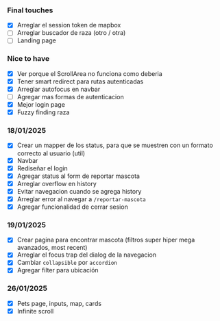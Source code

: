 ### Final touches
- [x] Arreglar el session token de mapbox
- [ ] Arreglar buscador de raza (otro / otra)
- [ ] Landing page

### Nice to have 
- [x] Ver porque el ScrollArea no funciona como deberia
- [x] Tener smart redirect para rutas autenticadas
- [x] Arreglar autofocus en navbar
- [ ] Agregar mas formas de autenticacion
- [x] Mejor login page
- [x] Fuzzy finding raza

### 18/01/2025

- [x] Crear un mapper de los status, para que se muestren con un formato correcto al usuario (util)
- [x] Navbar
- [x] Rediseñar el login
- [x] Agregar status al form de reportar mascota
- [x] Arreglar overflow en history
- [x] Evitar navegacion cuando se agrega history
- [x] Arreglar error al navegar a `/reportar-mascota`
- [x] Agregar funcionalidad de cerrar sesion

### 19/01/2025

- [x] Crear pagina para encontrar mascota (filtros super hiper mega avanzados, most recent)
- [x] Arreglar el focus trap del dialog de la navegacion
- [x] Cambiar `collapsible` por `accordion`
- [x] Agregar filter para ubicación

### 26/01/2025
- [x] Pets page, inputs, map, cards
- [x] Infinite scroll
